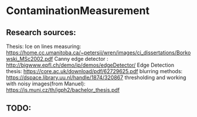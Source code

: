 # ContaminationMeasurement

## Research sources:
Thesis:
    Ice on lines measuring: https://home.cc.umanitoba.ca/~petersii/wren/images/ci_dissertations/Borkowski_MSc2002.pdf
    Canny edge detector : http://bigwww.epfl.ch/demo/ip/demos/edgeDetector/
    Edge Detection thesis: https://core.ac.uk/download/pdf/62729625.pdf
    blurring methods: https://dspace.library.uu.nl/handle/1874/320867
    thresholding and working with noisy images(from Manuel): https://is.muni.cz/th/igph2/bachelor_thesis.pdf
## TODO:
